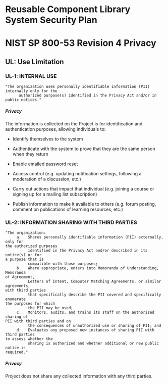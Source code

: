 # Reusable Component Library System Security Plan

# NIST SP 800-53 Revision 4 Privacy

## UL: Use Limitation

### UL-1: INTERNAL USE

```text
"The organization uses personally identifiable information (PII) internally only for the
      authorized purpose(s) identified in the Privacy Act and/or in public notices."
```

##### Privacy

The information is collected on the Project is for identification and authentication purposes, allowing individuals to:
* Identify themselves to the system
* Authenticate with the system to prove that they are the same person
  when they return

* Enable emailed password reset
* Access control (e.g. updating notification settings, following a
  moderation of a discussion, etc.)

* Carry out actions that impact that individual (e.g. joining a course
  or signing up for a mailing list subscription)

* Publish information to make it available to others (e.g. forum posting,
  comment on publications of learning resources, etc.)


### UL-2: INFORMATION SHARING WITH THIRD PARTIES

```text
"The organization:
     a.   Shares personally identifiable information (PII) externally, only for
the authorized purposes
          identified in the Privacy Act and/or described in its notice(s) or for
a purpose that is
          compatible with those purposes;
     b.   Where appropriate, enters into Memoranda of Understanding, Memoranda
of Agreement,
          Letters of Intent, Computer Matching Agreements, or similar agreements,
with third parties
          that specifically describe the PII covered and specifically enumerate
the purposes for which
          the PII may be used;
     c.   Monitors, audits, and trains its staff on the authorized sharing of
PII with third parties and on
          the consequences of unauthorized use or sharing of PII; and
     d.   Evaluates any proposed new instances of sharing PII with third parties
to assess whether the
          sharing is authorized and whether additional or new public notice is
required."
```

##### Privacy

Project does not share any collected information with any third parties.



